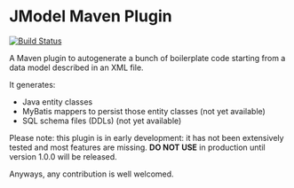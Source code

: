 # JModel Maven Plugin

[![Build Status](https://travis-ci.org/carlopantaleo/jmodel-maven-plugin.svg?branch=master)](https://travis-ci.org/carlopantaleo/jmodel-maven-plugin)

A Maven plugin to autogenerate a bunch of boilerplate code starting from a data model described in an XML file.

It generates:
- Java entity classes
- MyBatis mappers to persist those entity classes (not yet available)
- SQL schema files (DDLs) (not yet available)

Please note: this plugin is in early development: it has not been extensively tested and most features are missing. 
**DO NOT USE** in production until version 1.0.0 will be released.

Anyways, any contribution is well welcomed.
